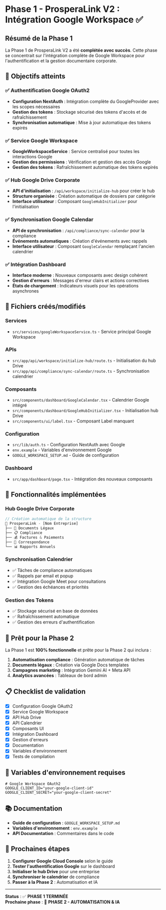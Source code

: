 # Phase 1 - ProsperaLink V2 : Intégration Google Workspace ✅

## Résumé de la Phase 1

La Phase 1 de ProsperaLink V2 a été **complétée avec succès**. Cette phase se concentrait sur l'intégration complète de Google Workspace pour l'authentification et la gestion documentaire corporate.

## 🎯 Objectifs atteints

### ✅ Authentification Google OAuth2
- **Configuration NextAuth** : Intégration complète du GoogleProvider avec les scopes nécessaires
- **Gestion des tokens** : Stockage sécurisé des tokens d'accès et de rafraîchissement
- **Synchronisation automatique** : Mise à jour automatique des tokens expirés

### ✅ Service Google Workspace
- **GoogleWorkspaceService** : Service centralisé pour toutes les interactions Google
- **Gestion des permissions** : Vérification et gestion des accès Google
- **Gestion des tokens** : Rafraîchissement automatique des tokens expirés

### ✅ Hub Google Drive Corporate
- **API d'initialisation** : `/api/workspace/initialize-hub` pour créer le hub
- **Structure organisée** : Création automatique de dossiers par catégorie
- **Interface utilisateur** : Composant `GoogleHubInitializer` pour l'initialisation

### ✅ Synchronisation Google Calendar
- **API de synchronisation** : `/api/compliance/sync-calendar` pour la compliance
- **Événements automatiques** : Création d'événements avec rappels
- **Interface utilisateur** : Composant `GoogleCalendar` remplaçant l'ancien calendrier

### ✅ Intégration Dashboard
- **Interface moderne** : Nouveaux composants avec design cohérent
- **Gestion d'erreurs** : Messages d'erreur clairs et actions correctives
- **États de chargement** : Indicateurs visuels pour les opérations asynchrones

## 📁 Fichiers créés/modifiés

### Services
- `src/services/googleWorkspaceService.ts` - Service principal Google Workspace

### APIs
- `src/app/api/workspace/initialize-hub/route.ts` - Initialisation du hub Drive
- `src/app/api/compliance/sync-calendar/route.ts` - Synchronisation calendrier

### Composants
- `src/components/dashboard/GoogleCalendar.tsx` - Calendrier Google intégré
- `src/components/dashboard/GoogleHubInitializer.tsx` - Initialisation hub Drive
- `src/components/ui/label.tsx` - Composant Label manquant

### Configuration
- `src/lib/auth.ts` - Configuration NextAuth avec Google
- `env.example` - Variables d'environnement Google
- `GOOGLE_WORKSPACE_SETUP.md` - Guide de configuration

### Dashboard
- `src/app/dashboard/page.tsx` - Intégration des nouveaux composants

## 🔧 Fonctionnalités implémentées

### Hub Google Drive Corporate
```typescript
// Création automatique de la structure
📁 ProsperaLink - [Nom Entreprise]
├── 📄 Documents Légaux
├── 📋 Compliance
├── 💰 Factures & Paiements
├── 📧 Correspondance
└── 📊 Rapports Annuels
```

### Synchronisation Calendrier
- ✅ Tâches de compliance automatiques
- ✅ Rappels par email et popup
- ✅ Intégration Google Meet pour consultations
- ✅ Gestion des échéances et priorités

### Gestion des Tokens
- ✅ Stockage sécurisé en base de données
- ✅ Rafraîchissement automatique
- ✅ Gestion des erreurs d'authentification

## 🚀 Prêt pour la Phase 2

La Phase 1 est **100% fonctionnelle** et prête pour la Phase 2 qui inclura :

1. **Automatisation compliance** : Génération automatique de tâches
2. **Documents légaux** : Création via Google Docs templates
3. **Campagnes marketing** : Intégration Gemini AI + Meta API
4. **Analytics avancées** : Tableaux de bord admin

## 📋 Checklist de validation

- [x] Configuration Google OAuth2
- [x] Service Google Workspace
- [x] API Hub Drive
- [x] API Calendrier
- [x] Composants UI
- [x] Intégration Dashboard
- [x] Gestion d'erreurs
- [x] Documentation
- [x] Variables d'environnement
- [x] Tests de compilation

## 🔐 Variables d'environnement requises

```env
# Google Workspace OAuth2
GOOGLE_CLIENT_ID="your-google-client-id"
GOOGLE_CLIENT_SECRET="your-google-client-secret"
```

## 📚 Documentation

- **Guide de configuration** : `GOOGLE_WORKSPACE_SETUP.md`
- **Variables d'environnement** : `env.example`
- **API Documentation** : Commentaires dans le code

## 🎉 Prochaines étapes

1. **Configurer Google Cloud Console** selon le guide
2. **Tester l'authentification Google** sur le dashboard
3. **Initialiser le hub Drive** pour une entreprise
4. **Synchroniser le calendrier** de compliance
5. **Passer à la Phase 2** : Automatisation et IA

---

**Status** : ✅ **PHASE 1 TERMINÉE**  
**Prochaine phase** : 🚀 **PHASE 2 - AUTOMATISATION & IA** 
